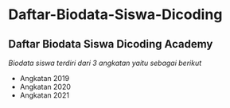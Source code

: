 # Daftar-Biodata-Siswa-Dicoding
Daftar Biodata Siswa Dicoding Academy
--
*Biodata siswa terdiri dari 3 angkatan yaitu sebagai berikut*
- Angkatan 2019
- Angkatan 2020
- Angkatan 2021
